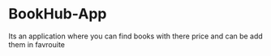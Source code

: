 # BookHub-App
Its an application where you can find books with there price and can be add them in favrouite
